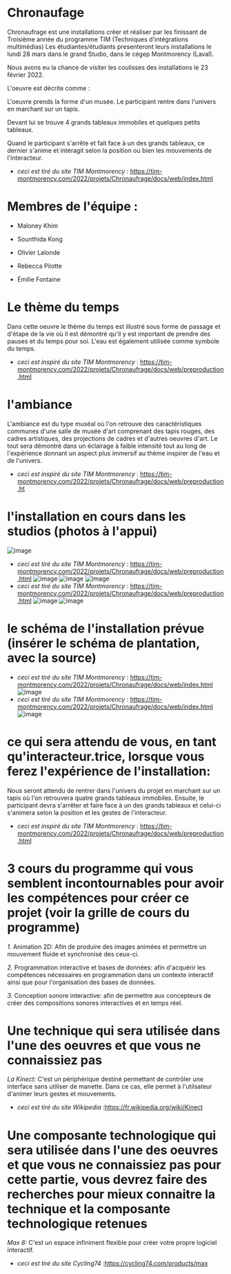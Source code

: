 # Chronaufage 

Chronaufrage est une installations créer et réaliser par les finissant de Troisième année du programme TIM (Techniques d'intégrations multimédias) Les étudiantes/étudiants presenteront leurs installations le lundi 28 mars dans le grand Studio, dans le cégep Montmorency (Laval).

Nous avons eu la chance de visiter les coulisses des installations le 23 février 2022.

L'oeuvre est décrite comme :

L'oeuvre prends la forme d'un musée. Le participant rentre dans l'univers en marchant sur un tapis. 

Devant lui se trouve 4 grands tableaux immobiles et quelques petits tableaux.

Quand le participant s'arrête et fait face à un des grands tableaux, ce dernier s'anime et intéragit selon la position ou bien les mouvements de l'interacteur.

* *ceci est tiré du site TIM Montmorency* : https://tim-montmorency.com/2022/projets/Chronaufrage/docs/web/index.html

# Membres de l'équipe : 

* Maloney Khim

* Sounthida Kong

* Olivier Lalonde

* Rebecca Pilotte 

* Émilie Fontaine




# Le thème du temps
Dans cette oeuvre le thème du temps est illustré sous forme de passage et d'étape de la vie où il est démontré qu'il y est important de prendre des pauses et du temps pour soi. L'eau est également utilisée comme symbole du temps.
* *ceci est inspiré du site TIM Montmorency* : https://tim-montmorency.com/2022/projets/Chronaufrage/docs/web/preproduction.html


# l'ambiance
L'ambiance est du type muséal où l'on retrouve des caractéristiques communes d'une salle de musée d'art comprenant des tapis rouges, des cadres artistiques, des projections de cadres et d'autres oeuvres d'art. Le tout sera démontré dans un éclairage à faible intensité tout au long de l'expérience donnant un aspect plus immersif au thème inspirer de l'eau et de l'univers.
* *ceci est inspiré du site TIM Montmorency* : https://tim-montmorency.com/2022/projets/Chronaufrage/docs/web/preproduction.ht

  

# l'installation en cours dans les studios (photos à l'appui)
![image](https://github.com/isanyy/documentation_oeuvres_finissant-/blob/main/oeuvre_4/medias/vue_ensemble.jpg)
* *ceci est tiré du site TIM Montmorency* : https://tim-montmorency.com/2022/projets/Chronaufrage/docs/web/preproduction.html
![image](https://github.com/isanyy/documentation_oeuvres_finissant-/blob/main/oeuvre_4/medias/equipements.jpg)
![image](https://github.com/isanyy/documentation_oeuvres_finissant-/blob/main/oeuvre_4/medias/projecteur_installation.jpg)
![image](https://github.com/isanyy/documentation_oeuvres_finissant-/blob/main/oeuvre_4/medias/compostantes_informatiques.jpg)
* *ceci est tiré du site TIM Montmorency* : https://tim-montmorency.com/2022/projets/Chronaufrage/docs/web/preproduction.html
![image](https://github.com/isanyy/documentation_oeuvres_finissant-/blob/main/oeuvre_4/medias/installation.jpg)
![image](https://github.com/isanyy/documentation_oeuvres_finissant-/blob/main/oeuvre_4/medias/piedestale.jpg)
# le schéma de l'installation prévue (insérer le schéma de plantation, avec la source)
* *ceci est tiré du site TIM Montmorency* : https://tim-montmorency.com/2022/projets/Chronaufrage/docs/web/index.html
![image](https://github.com/isanyy/documentation_oeuvres_finissant-/blob/main/oeuvre_4/medias/plan_technique.png)
* *ceci est tiré du site TIM Montmorency* : https://tim-montmorency.com/2022/projets/Chronaufrage/docs/web/index.html
![image](https://github.com/isanyy/documentation_oeuvres_finissant-/blob/main/oeuvre_4/medias/Schema_branchement.png)




# ce qui sera attendu de vous, en tant qu'interacteur.trice, lorsque vous ferez l'expérience de l'installation:
Nous seront attendu de rentrer dans l'univers du projet en marchant sur un tapis où l'on retrouvera quatre grands tableaux immobiles. Ensuite, le participant devra s'arrêter et faire face à un des grands tableaux et celui-ci s'animera selon la position et les gestes de l'interacteur.
* *ceci est inspiré du site TIM Montmorency* : https://tim-montmorency.com/2022/projets/Chronaufrage/docs/web/preproduction.html



# 3 cours du programme qui vous semblent incontournables pour avoir les compétences pour créer ce projet (voir la grille de cours du programme)

*1.* Animation 2D: Afin de produire des images animées et permettre un mouvement fluide et synchronisé des ceux-ci.

*2.* Programmation interactive et bases de données: afin d'acquérir les compétences nécessaires en programmation dans un contexte interactif ainsi que pour l'organisation des bases de données.

*3.* Conception sonore interactive: afin de permettre aux concepteurs de créer des compositions sonores interactives et en temps réel.

# Une technique qui sera utilisée dans l'une des oeuvres et que vous ne connaissiez pas
*La Kinect:* C'est un périphérique destiné permettant de contrôler une interface sans utiliser de manette. Dans ce cas, elle permet à l'utilsateur d'animer leurs gestes et mouvements.
* *ceci est tiré du site Wikipedia* :https://fr.wikipedia.org/wiki/Kinect

# Une composante technologique qui sera utilisée dans l'une des oeuvres et que vous ne connaissiez pas pour cette partie, vous devrez faire des recherches pour mieux connaitre la technique et la composante technologique retenues
*Max 8:* C'est un espace infiniment flexible pour créer votre propre logiciel interactif.
* *ceci est tiré du site Cycling74* :https://cycling74.com/products/max



